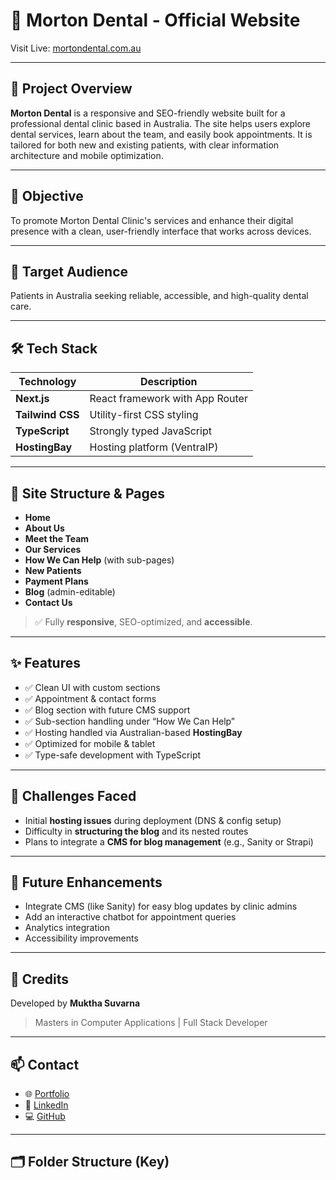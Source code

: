 # 🦷 Morton Dental - Official Website

Visit Live: [mortondental.com.au](http://mortondental.com.au)

---

## 📌 Project Overview

**Morton Dental** is a responsive and SEO-friendly website built for a professional dental clinic based in Australia. The site helps users explore dental services, learn about the team, and easily book appointments. It is tailored for both new and existing patients, with clear information architecture and mobile optimization.

---

## 🎯 Objective

To promote Morton Dental Clinic's services and enhance their digital presence with a clean, user-friendly interface that works across devices.

---

## 👥 Target Audience

Patients in Australia seeking reliable, accessible, and high-quality dental care.

---

## 🛠 Tech Stack

| Technology     | Description                      |
|----------------|----------------------------------|
| **Next.js**    | React framework with App Router  |
| **Tailwind CSS** | Utility-first CSS styling        |
| **TypeScript** | Strongly typed JavaScript        |
| **HostingBay** | Hosting platform (VentraIP)      |

---

## 📂 Site Structure & Pages

- **Home**
- **About Us**
- **Meet the Team**
- **Our Services**
- **How We Can Help** (with sub-pages)
- **New Patients**
- **Payment Plans**
- **Blog** (admin-editable)
- **Contact Us**

> ✅ Fully **responsive**, SEO-optimized, and **accessible**.

---

## ✨ Features

- ✅ Clean UI with custom sections
- ✅ Appointment & contact forms
- ✅ Blog section with future CMS support
- ✅ Sub-section handling under “How We Can Help”
- ✅ Hosting handled via Australian-based **HostingBay**
- ✅ Optimized for mobile & tablet
- ✅ Type-safe development with TypeScript

---

## 🚧 Challenges Faced

- Initial **hosting issues** during deployment (DNS & config setup)
- Difficulty in **structuring the blog** and its nested routes
- Plans to integrate a **CMS for blog management** (e.g., Sanity or Strapi)

---

## 🚀 Future Enhancements

- Integrate CMS (like Sanity) for easy blog updates by clinic admins
- Add an interactive chatbot for appointment queries
- Analytics integration
- Accessibility improvements

---

## 🤝 Credits

Developed by **Muktha Suvarna**  
> Masters in Computer Applications | Full Stack Developer

---

## 📫 Contact

- 🌐 [Portfolio](https://your-portfolio-link.com)
- 🔗 [LinkedIn](https://www.linkedin.com/in/muktha-suvarna12/)
- 💻 [GitHub](https://github.com/Smuktha)

---

## 🗂️ Folder Structure (Key)

